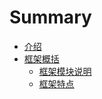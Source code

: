 # Summary

* [介绍](README.md)
* [框架概括](../introduce/kuang_jia_gai_kuo.md)
   * [框架模块说明](../introduce/kuangjiamo_kuai_shuo_ming.md)
   * [框架特点](../introduce/kuang_jia_te_dian.md)

